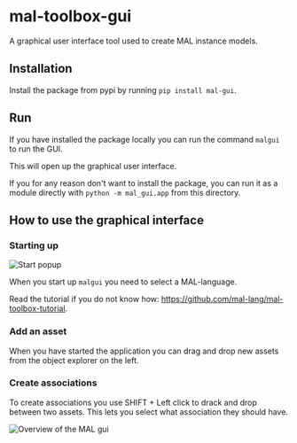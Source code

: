 # mal-toolbox-gui
A graphical user interface tool used to create MAL instance models.

## Installation

Install the package from pypi by running `pip install mal-gui`.

## Run

If you have installed the package locally you can run the command `malgui` to run the GUI.

This will open up the graphical user interface.

If you for any reason don't want to install the package, you can run it as a module directly with `python -m mal_gui.app` from this directory.


## How to use the graphical interface

### Starting up

![Start popup](docs/select_lang.png "Select MAL/MAR archive.")

When you start up `malgui` you need to select a MAL-language.

Read the tutorial if you do not know how: https://github.com/mal-lang/mal-toolbox-tutorial.

### Add an asset
When you have started the application you can drag and drop new assets from the object explorer on the left.

### Create associations
To create associations you use SHIFT + Left click to drack and drop between two assets. This lets you select what association they should have.

![Overview of the MAL gui](docs/overview.png "Info on how to do things in malgui.")

